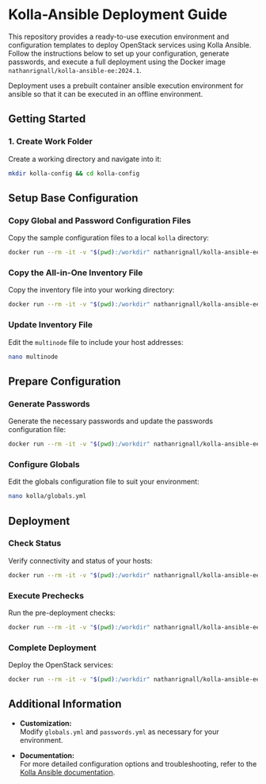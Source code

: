 # Kolla-Ansible Deployment Guide

This repository provides a ready-to-use execution environment and configuration templates to deploy OpenStack services using Kolla Ansible. Follow the instructions below to set up your configuration, generate passwords, and execute a full deployment using the Docker image `nathanrignall/kolla-ansible-ee:2024.1`.

Deployment uses a prebuilt container ansible execution environment for ansible so that it can be executed in an offline environment.

## Getting Started

### 1. Create Work Folder
Create a working directory and navigate into it:

```bash
mkdir kolla-config && cd kolla-config
```

## Setup Base Configuration

### Copy Global and Password Configuration Files
Copy the sample configuration files to a local `kolla` directory:

```bash
docker run --rm -it -v "$(pwd):/workdir" nathanrignall/kolla-ansible-ee:2024.1 cp /usr/local/share/kolla-ansible/etc_examples/kolla/ /workdir/kolla
```

### Copy the All-in-One Inventory File
Copy the inventory file into your working directory:

```bash
docker run --rm -it -v "$(pwd):/workdir" nathanrignall/kolla-ansible-ee:2024.1 cp /usr/local/share/kolla-ansible/ansible/inventory/multinode /workdir/
```

### Update Inventory File
Edit the `multinode` file to include your host addresses:

```bash
nano multinode
```

## Prepare Configuration

### Generate Passwords
Generate the necessary passwords and update the passwords configuration file:

```bash
docker run --rm -it -v "$(pwd):/workdir" nathanrignall/kolla-ansible-ee:2024.1 kolla-genpwd -p /workdir/kolla/passwords.yml
```

### Configure Globals
Edit the globals configuration file to suit your environment:

```bash
nano kolla/globals.yml
```

## Deployment

### Check Status
Verify connectivity and status of your hosts:

```bash
docker run --rm -it -v "$(pwd):/workdir" nathanrignall/kolla-ansible-ee:2024.1 ansible -i /workdir/multinode all -m ping
```

### Execute Prechecks
Run the pre-deployment checks:

```bash
docker run --rm -it -v "$(pwd):/workdir" nathanrignall/kolla-ansible-ee:2024.1 kolla-ansible prechecks -i /workdir/multinode --configdir /workdir/kolla
```

### Complete Deployment
Deploy the OpenStack services:

```bash
docker run --rm -it -v "$(pwd):/workdir" nathanrignall/kolla-ansible-ee:2024.1 kolla-ansible deploy -i /workdir/multinode --configdir /workdir/kolla
```

## Additional Information

- **Customization:**  
  Modify `globals.yml` and `passwords.yml` as necessary for your environment.
  
- **Documentation:**  
  For more detailed configuration options and troubleshooting, refer to the [Kolla Ansible documentation](https://docs.openstack.org/kolla-ansible/latest/).


